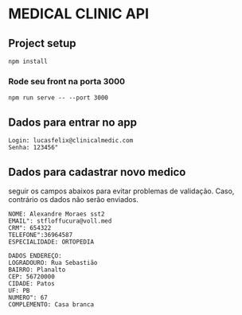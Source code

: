 # MEDICAL CLINIC API

## Project setup
```
npm install
```


### Rode seu front na porta 3000
```
npm run serve -- --port 3000
```

## Dados para entrar no app 
```
Login: lucasfelix@clinicalmedic.com
Senha: 123456"
```


## Dados para cadastrar novo medico 
seguir os campos abaixos para evitar problemas de validação. Caso, contrário os dados não serão enviados.
```
NOME: Alexandre Moraes sst2
EMAIL": stfloffucura@voll.med
CRM": 654322
TELEFONE":36964587
ESPECIALIDADE: ORTOPEDIA

DADOS ENDEREÇO: 
LOGRADOURO: Rua Sebastião
BAIRRO: Planalto
CEP: 56720000
CIDADE: Patos
UF: PB
NUMERO": 67
COMPLEMENTO: Casa branca
```    